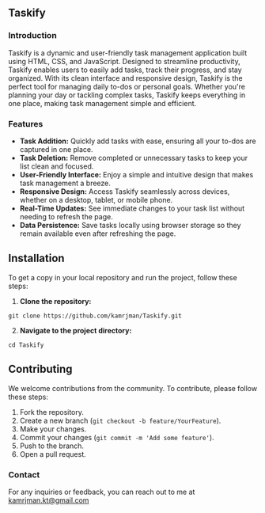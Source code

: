 ## Taskify

### Introduction
Taskify is a dynamic and user-friendly task management application built using HTML, CSS, and JavaScript. Designed to streamline productivity, Taskify enables users to easily add tasks, track their progress, and stay organized. With its clean interface and responsive design, Taskify is the perfect tool for managing daily to-dos or personal goals. Whether you're planning your day or tackling complex tasks, Taskify keeps everything in one place, making task management simple and efficient.

### Features
* **Task Addition:** Quickly add tasks with ease, ensuring all your to-dos are captured in one place.
* **Task Deletion:** Remove completed or unnecessary tasks to keep your list clean and focused.
* **User-Friendly Interface:** Enjoy a simple and intuitive design that makes task management a breeze.
* **Responsive Design:** Access Taskify seamlessly across devices, whether on a desktop, tablet, or mobile phone.
* **Real-Time Updates:** See immediate changes to your task list without needing to refresh the page.
* **Data Persistence:** Save tasks locally using browser storage so they remain available even after refreshing the page.

## Installation
To get a copy in your local repository and run the project, follow these steps:
1. **Clone the repository:**
```
git clone https://github.com/kamrjman/Taskify.git
```
2. **Navigate to the project directory:**
```
cd Taskify
```

## Contributing
We welcome contributions from the community. To contribute, please follow these steps:
1. Fork the repository.
2. Create a new branch (`git checkout -b feature/YourFeature`).
3. Make your changes.
4. Commit your changes (`git commit -m 'Add some feature'`).
5. Push to the branch.
6. Open a pull request.

### Contact
For any inquiries or feedback, you can reach out to me at [kamrjman.kt@gmail.com](mailto:kamrjman.kt@gmail.com)